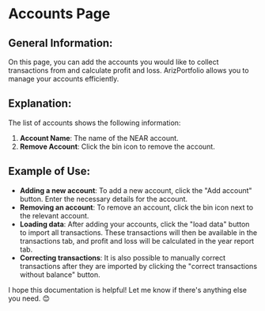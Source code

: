 # Accounts Page

## General Information:
On this page, you can add the accounts you would like to collect transactions from and calculate profit and loss. ArizPortfolio allows you to manage your accounts efficiently.

## Explanation:
The list of accounts shows the following information:
1. **Account Name**: The name of the NEAR account.
2. **Remove Account**: Click the bin icon to remove the account.

## Example of Use:
- **Adding a new account**: To add a new account, click the "Add account" button. Enter the necessary details for the account.
- **Removing an account**: To remove an account, click the bin icon next to the relevant account.
- **Loading data**: After adding your accounts, click the "load data" button to import all transactions. These transactions will then be available in the transactions tab, and profit and loss will be calculated in the year report tab.
- **Correcting transactions**: It is also possible to manually correct transactions after they are imported by clicking the "correct transactions without balance" button.

I hope this documentation is helpful! Let me know if there's anything else you need. 😊

